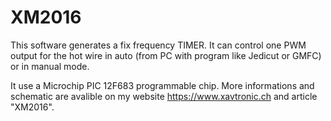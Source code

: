 # XM2016

This software generates a fix frequency TIMER. It can control one PWM output for the hot wire in auto (from PC with program like Jedicut or GMFC) or in manual mode.

It use a Microchip PIC 12F683 programmable chip. More informations and schematic are avalible on my website https://www.xavtronic.ch and article "XM2016".
